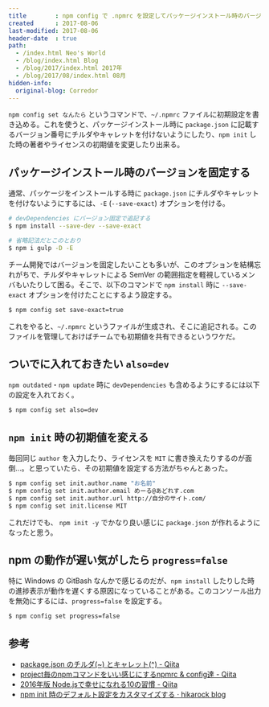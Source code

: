 ```yaml
---
title        : npm config で .npmrc を設定してパッケージインストール時のバージョンを固定したり npm init 時の初期値を変えたりする
created      : 2017-08-06
last-modified: 2017-08-06
header-date  : true
path:
  - /index.html Neo's World
  - /blog/index.html Blog
  - /blog/2017/index.html 2017年
  - /blog/2017/08/index.html 08月
hidden-info:
  original-blog: Corredor
---
```


`npm config set なんたら` というコマンドで、`~/.npmrc` ファイルに初期設定を書き込める。これを使うと、パッケージインストール時に `package.json` に記載するバージョン番号にチルダやキャレットを付けないようにしたり、`npm init` した時の著者やライセンスの初期値を変更したり出来る。

## パッケージインストール時のバージョンを固定する

通常、パッケージをインストールする時に `package.json` にチルダやキャレットを付けないようにするには、`-E` (`--save-exact`) オプションを付ける。

```bash
# devDependencies にバージョン固定で追記する
$ npm install --save-dev --save-exact

# 省略記法だとこのとおり
$ npm i gulp -D -E
```

チーム開発ではバージョンを固定したいことも多いが、このオプションを結構忘れがちで、チルダやキャレットによる SemVer の範囲指定を軽視しているメンバもいたりして困る。そこで、以下のコマンドで `npm install` 時に `--save-exact` オプションを付けたことにするよう設定する。

```bash
$ npm config set save-exact=true
```

これをやると、`~/.npmrc` というファイルが生成され、そこに追記される。このファイルを管理しておけばチームでも初期値を共有できるというワケだ。

## ついでに入れておきたい `also=dev`

`npm outdated`・`npm update` 時に `devDependencies` も含めるようにするには以下の設定を入れておく。

```bash
$ npm config set also=dev
```

## `npm init` 時の初期値を変える

毎回同じ `author` を入力したり、ライセンスを `MIT` に書き換えたりするのが面倒…。と思っていたら、その初期値を設定する方法がちゃんとあった。

```bash
$ npm config set init.author.name "お名前"
$ npm config set init.author.email めーる@あどれす.com
$ npm config set init.author.url http://自分のサイト.com/
$ npm config set init.license MIT
```

これだけでも、 `npm init -y` でかなり良い感じに `package.json` が作れるようになったと思う。

## npm の動作が遅い気がしたら `progress=false`

特に Windows の GitBash なんかで感じるのだが、`npm install` したりした時の進捗表示が動作を遅くする原因になっていることがある。このコンソール出力を無効にするには、`progress=false` を設定する。

```bash
$ npm config set progress=false
```

## 参考

- [package.json のチルダ(~) とキャレット(^) - Qiita](http://qiita.com/sotarok/items/4ebd4cfedab186355867)
- [project毎のnpmコマンドをいい感じにするnpmrc & config達 - Qiita](http://qiita.com/inuscript/items/86dbfd26abe6905756c0)
- [2016年版 Node.jsで幸せになれる10の習慣 - Qiita](http://qiita.com/ksato9700/items/b21383e613b6dc308dca)
- [npm init 時のデフォルト設定をカスタマイズする · hikarock blog](https://blog.hika69.com/blog/2015/02/21/npm-init/)

